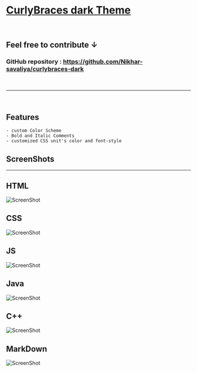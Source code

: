 # [CurlyBraces dark Theme](https://github.com/Nikhar-savaliya/curlybraces-dark) 
<br>

## Feel free to contribute **↓**
### **GitHub repository :**  https://github.com/Nikhar-savaliya/curlybraces-dark
<br>
<hr>
<br>

## **Features**
    - custom Color Scheme
    - Bold and Italic Comments
    - customized CSS unit's color and font-style

## ScreenShots
<hr>

## HTML
![ScreenShot](./img/code-html.png)
<br>

## CSS
![ScreenShot](./img/code-css.png)
<br>

## JS
![ScreenShot](./img/code-JavaScript.png)
<br>

## Java
![ScreenShot](./img/code-Java.png)
<br>

## C++
![ScreenShot](./img/code-c++.png)
<br>

## MarkDown
![ScreenShot](./img/code-markdown.png)
<br>



